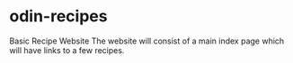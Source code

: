 # odin-recipes
Basic Recipe Website
The website will consist of a main index page which will have links to a few recipes.